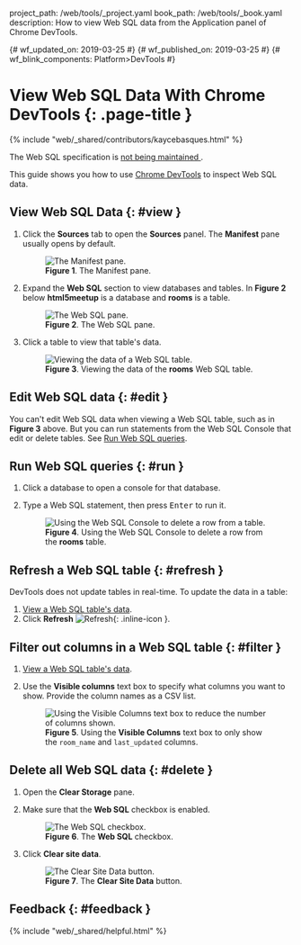 project_path: /web/tools/_project.yaml
book_path: /web/tools/_book.yaml
description: How to view Web SQL data from the Application panel of Chrome DevTools.

{# wf_updated_on: 2019-03-25 #}
{# wf_published_on: 2019-03-25 #}
{# wf_blink_components: Platform>DevTools #}

# View Web SQL Data With Chrome DevTools {: .page-title }

{% include "web/_shared/contributors/kaycebasques.html" %}

<aside class="warning">
  The Web SQL specification is
  <a href="https://www.w3.org/TR/webdatabase/#status-of-this-document">
    not being maintained
  </a>.
</aside>

This guide shows you how to use [Chrome DevTools](/web/tools/chrome-devtools) to inspect
Web SQL data.

## View Web SQL Data {: #view }

1. Click the **Sources** tab to open the **Sources** panel. The **Manifest** pane usually opens
   by default.

     <figure>
       <img src="/web/tools/chrome-devtools/storage/imgs/manifest.png"
            alt="The Manifest pane."/>
       <figcaption>
         <b>Figure 1</b>. The Manifest pane.
       </figcaption>
     </figure>

1. Expand the **Web SQL** section to view databases and tables. In **Figure 2** below **html5meetup** is
   a database and **rooms** is a table.

     <figure>
       <img src="/web/tools/chrome-devtools/storage/imgs/websql.png"
            alt="The Web SQL pane."/>
       <figcaption>
         <b>Figure 2</b>. The Web SQL pane.
       </figcaption>
     </figure>

1. Click a table to view that table's data.

     <figure>
       <img src="/web/tools/chrome-devtools/storage/imgs/websqltable.png"
            alt="Viewing the data of a Web SQL table."/>
       <figcaption>
         <b>Figure 3</b>. Viewing the data of the <b>rooms</b> Web SQL table.
       </figcaption>
     </figure>

## Edit Web SQL data {: #edit }

You can't edit Web SQL data when viewing a Web SQL table, such as in **Figure 3** above. But you can
run statements from the Web SQL Console that edit or delete tables. See [Run Web SQL queries](#run).

## Run Web SQL queries {: #run }

1. Click a database to open a console for that database.

1. Type a Web SQL statement, then press <kbd>Enter</kbd> to run it.

     <figure>
       <img src="/web/tools/chrome-devtools/storage/imgs/websqledit.png"
            alt="Using the Web SQL Console to delete a row from a table."/>
       <figcaption>
         <b>Figure 4</b>. Using the Web SQL Console to delete a row from the <b>rooms</b> table.
       </figcaption>
     </figure>

## Refresh a Web SQL table {: #refresh }

DevTools does not update tables in real-time. To update the data in a table:

1. [View a Web SQL table's data](#view).
1. Click **Refresh** ![Refresh](/web/tools/chrome-devtools/images/shared/reload.png){: .inline-icon }.

## Filter out columns in a Web SQL table {: #filter }

1. [View a Web SQL table's data](#view).
1. Use the **Visible columns** text box to specify what columns you want to show. Provide the column names
   as a CSV list.

     <figure>
       <img src="/web/tools/chrome-devtools/storage/imgs/websqlfilter.png"
            alt="Using the Visible Columns text box to reduce the number of columns shown."/>
       <figcaption>
         <b>Figure 5</b>. Using the <b>Visible Columns</b> text box to only show the <code>room_name</code>
         and <code>last_updated</code> columns.
       </figcaption>
     </figure>

## Delete all Web SQL data {: #delete }

1. Open the **Clear Storage** pane.
1. Make sure that the **Web SQL** checkbox is enabled.

     <figure>
       <img src="/web/tools/chrome-devtools/storage/imgs/websqlcheckbox.png"
            alt="The Web SQL checkbox."/>
       <figcaption>
         <b>Figure 6</b>. The <b>Web SQL</b> checkbox.
       </figcaption>
     </figure>

1. Click **Clear site data**.

     <figure>
       <img src="/web/tools/chrome-devtools/storage/imgs/clearwebsql.png"
            alt="The Clear Site Data button."/>
       <figcaption>
         <b>Figure 7</b>. The <b>Clear Site Data</b> button.
       </figcaption>
     </figure>



## Feedback {: #feedback }

{% include "web/_shared/helpful.html" %}
